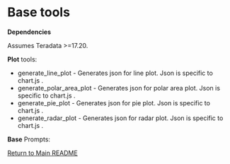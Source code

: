 # Base tools

**Dependencies**

Assumes Teradata >=17.20.

**Plot** tools:

  - generate_line_plot - Generates json for line plot. Json is specific to chart.js .
  - generate_polar_area_plot - Generates json for polar area plot. Json is specific to chart.js .
  - generate_pie_plot - Generates json for pie plot. Json is specific to chart.js .
  - generate_radar_plot - Generates json for radar plot. Json is specific to chart.js .

**Base** Prompts:

  
[Return to Main README](../../../../README.md)
